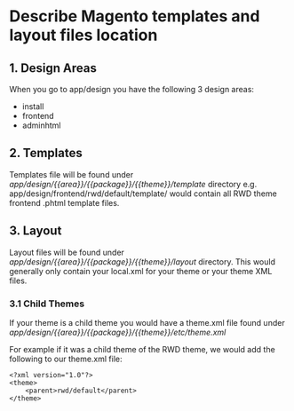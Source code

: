 # Describe Magento templates and layout files location

## 1. Design Areas

When you go to app/design you have the following 3 design areas:

- install
- frontend
- adminhtml


## 2. Templates

Templates file will be found under *app/design/{{area}}/{{package}}/{{theme}}/template* directory e.g. app/design/frontend/rwd/default/template/ would contain all RWD theme frontend .phtml template files.


## 3. Layout

Layout files will be found under *app/design/{{area}}/{{package}}/{{theme}}/layout* directory.
This would generally only contain your local.xml for your theme or your theme XML files.


### 3.1 Child Themes

If your theme is a child theme you would have a theme.xml file found under *app/design/{{area}}/{{package}}/{{theme}}/etc/theme.xml*

For example if it was a child theme of the RWD theme, we would add the following to our theme.xml file:

    <?xml version="1.0"?>
    <theme>
        <parent>rwd/default</parent>
    </theme>
